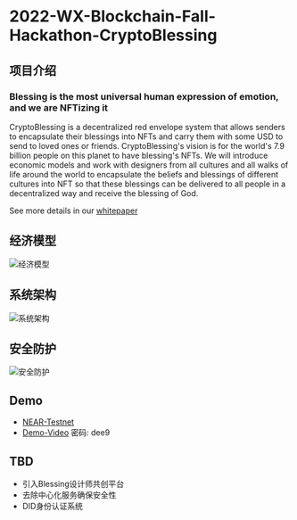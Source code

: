 # 2022-WX-Blockchain-Fall-Hackathon-CryptoBlessing

## 项目介绍

### Blessing is the most universal human expression of emotion, and we are NFTizing it

CryptoBlessing is a decentralized red envelope system that allows senders to encapsulate their blessings into NFTs and carry them with some USD to send to loved ones or friends. CryptoBlessing's vision is for the world's 7.9 billion people on this planet to have blessing's NFTs. We will introduce economic models and work with designers from all cultures and all walks of life around the world to encapsulate the beliefs and blessings of different cultures into NFT so that these blessings can be delivered to all people in a decentralized way and receive the blessing of God.

See more details in our [whitepaper](https://whitepaper.cryptoblessing.app/)

## 经济模型

![经济模型](https://ewr1.vultrobjects.com/crypto-blessing/hackthon/wx2022/economics.jpg)

## 系统架构

![系统架构](https://ewr1.vultrobjects.com/crypto-blessing/hackthon/wx2022/infrustructrue.jpg)

## 安全防护

![安全防护](https://ewr1.vultrobjects.com/crypto-blessing/hackthon/wx2022/Security.jpg)

## Demo

* [NEAR-Testnet](https://near-test.cryptoblessing.app/)
* [Demo-Video](https://pan.baidu.com/s/1oqXLA5nxYWfsz5ciPFpLyA) 密码: dee9

## TBD

* 引入Blessing设计师共创平台
* 去除中心化服务确保安全性
* DID身份认证系统
